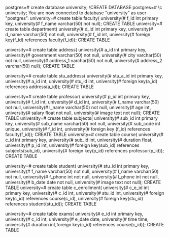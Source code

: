 
postgres=# create database  university;
\CREATE DATABASE
postgres=# \c university;
You are now connected to database "university" as user "postgres".
university=# create table faculty(
university(# f_id int primary key,
university(# f_name varchar(50) not null);
CREATE TABLE
university=# create table department(
university(# d_id int primary key,
university(# d_name varchar(50) not null,
university(# f_id int,
university(# foreign key(f_id) references faculty(f_id));
CREATE TABLE

university=# create table address(
university(# a_id int primary key,
university(# government varchar(50) not null,
university(# city varchar(50) not null,
university(# address_1 varchar(50) not null,
university(# address_2 varchar(50) null);
CREATE TABLE

university=# create table stu_address(
university(# stu_a_id int primary key,
university(# a_id int,
university(# stu_id int,
university(# foreign key(a_id) references address(a_id));
CREATE TABLE

university=# create table professor(
university(# p_id int primary key,
university(# f_id int,
university(# d_id int,
university(# f_name varchar(50) not null,
university(# l_name varchar(50) not null,
university(# age int,
university(# salary float  not null,
university(# image text  not null);
CREATE TABLE
university=# create table subjects(
university(# sub_id int primary key,
university(# sub_name varchar(50) not null,
university(# sub_code int unique,
university(# f_id int,
university(# foreign key (f_id) references faculty(f_id));
CREATE TABLE
university=# create table course(
university(# c_id int primary key,
university(# sub_id int,
university(# duration float,
university(# p_id int,
university(# foreign key(sub_id) references subjects(sub_id),
university(# foreign key(p_id) references professor(p_id));
CREATE TABLE

university=# create table student(
university(# stu_id int primary key,
university(# f_name varchar(50) not null,
university(# l_name varchar(50) not null,
university(# f_phone int not null,
university(# l_phone int not null,
university(# b_date date not null,
university(# image text not null);
CREATE TABLE
university=# create table c_enrollment(
university(# c_e_id int primary key,
university(# c_id int,
university(# stu_id int,
university(# foreign key(c_id) references course(c_id),
university(# foreign key(stu_id) references student(stu_id));
CREATE TABLE

university=# create table exams(
university(# e_id int primary key,
university(# c_id int,
university(# e_date date,
university(# time time,
university(# duration int,foreign key(c_id) references course(c_id));
CREATE TABLE


